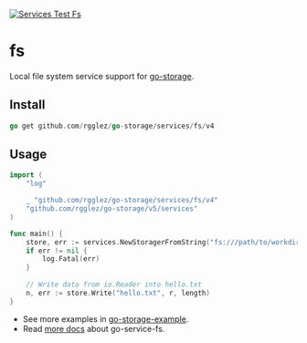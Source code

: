 [![Services Test Fs](https://github.com/rgglez/go-storage/actions/workflows/services-test-fs.yml/badge.svg)](https://github.com/rgglez/go-storage/actions/workflows/services-test-fs.yml)

# fs

Local file system service support for [go-storage](https://github.com/rgglez/go-storage).

## Install

```go
go get github.com/rgglez/go-storage/services/fs/v4
```

## Usage

```go
import (
	"log"

	_ "github.com/rgglez/go-storage/services/fs/v4"
	"github.com/rgglez/go-storage/v5/services"
)

func main() {
	store, err := services.NewStoragerFromString("fs:///path/to/workdir")
	if err != nil {
		log.Fatal(err)
	}
	
	// Write data from io.Reader into hello.txt
	n, err := store.Write("hello.txt", r, length)
}
```

- See more examples in [go-storage-example](https://github.com/rgglez/go-storage-example).
- Read [more docs](https://beyondstorage.io/docs/go-storage/services/fs) about go-service-fs.
